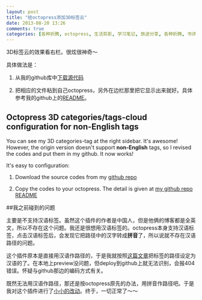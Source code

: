 ```yaml
---
layout: post
title: "给octopress添加3D标签云"
date: 2013-08-20 13:26
comments: true
categories: [各种折腾, octopress, 生活剪影, 学习笔记, 旅途分享, 各种折腾, 书评影评]
---
```


3D标签云的效果看右栏。很炫很神奇～

具体做法是：

1. 从我的github库中[下载源代码](https://github.com/guori12321/octopress-cumulus/archive/master.zip)

2. 把相应的文件粘到自己octopress，另外在边栏那里把它显示出来就好。具体参考我的github上的[README](https://github.com/guori12321/octopress-cumulus)。

## Octopress 3D categories/tags-cloud configuration for non-English tags

You can see my 3D categories-tag at the right sidebar. It's awesome! However, the origin version doesn't support **non-English** tags, so I revised the codes and put them in my github. It now works!

It's easy to configuration:

1. Download the source codes from my [github repo](https://github.com/guori12321/octopress-cumulus/archive/master.zip)

2. Copy the codes to your octopress. The detail is given at [my github repo README](https://github.com/guori12321/octopress-cumulus)

<!--more-->

##我之前碰到的问题

主要是不支持汉语标签。虽然这个插件的作者是中国人，但是他俩的博客都是全英文，所以不存在这个问题。我还是很想用汉语标签的。octopress本身支持汉语标签，点击汉语标签后，会发现它把路径中的汉字转成**拼音**了，所以说就不存在汉语路径的问题。

这个插件原本是直接用汉语作路径的，于是我就按照[这篇文章](http://notes.liyaos.com/blog/2013/01/18/octopress/)把标签的路径设定为汉语的了。在本地上preview没问题，但deploy到github上就无法识别，会报404错误。怀疑与github那边的编码方式有关。

既然无法用汉语作路径，那还是按octopress原先的办法，用拼音作路径吧。于是我对这个插件进行了[小小的改动](https://github.com/guori12321/octopress-cumulus/commit/0af2339ba1f2ce574a8a17d706e56b3aee6835a1)。终于，一切正常了～～
